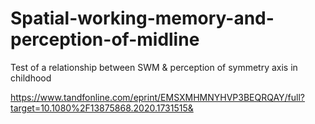 # Spatial-working-memory-and-perception-of-midline
Test of a relationship between SWM &amp; perception of symmetry axis in childhood

https://www.tandfonline.com/eprint/EMSXMHMNYHVP3BEQRQAY/full?target=10.1080%2F13875868.2020.1731515&
